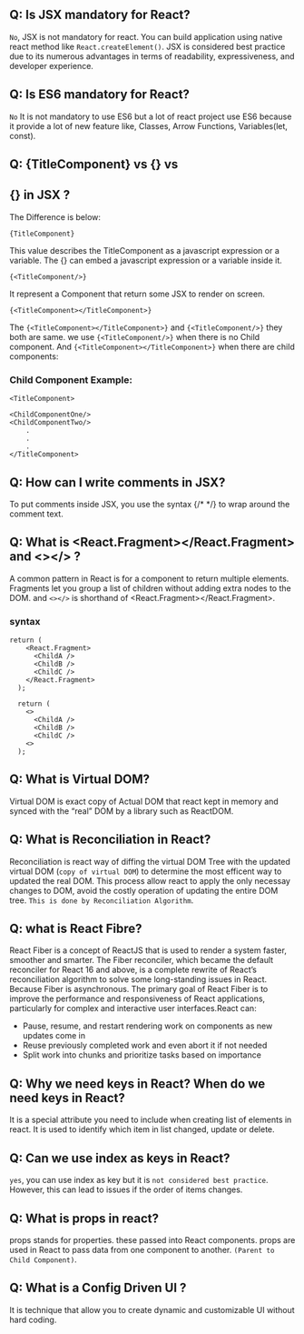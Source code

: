 ## Q: Is JSX mandatory for React?

`No`, JSX is not mandatory for react. You can build application using native react method like `React.createElement()`. JSX is considered best practice due to its numerous advantages in terms of readability, expressiveness, and developer experience.

## Q: Is ES6 mandatory for React?
`No` It is not mandatory to use ES6 but a lot of react project use ES6 because it provide a lot of new feature like, Classes, Arrow Functions, Variables(let, const).



## Q: {TitleComponent} vs {<TitleComponent/>} vs
## {<TitleComponent></TitleComponent>} in JSX ?

The Difference is below:

`{TitleComponent}`

This value describes the TitleComponent as a javascript expression or a variable. The {} can embed a javascript expression or a variable inside it.

`{<TitleComponent/>}`

It represent a Component that return some JSX to render on screen.

`{<TitleComponent></TitleComponent>}`

The `{<TitleComponent></TitleComponent>}` and `{<TitleComponent/>}` they both are same. we use `{<TitleComponent/>}` when there is no Child component. And `{<TitleComponent></TitleComponent>}` when there are child components:
### Child Component Example:

```
<TitleComponent>

<ChildComponentOne/>
<ChildComponentTwo/>
    .
    .
    .
</TitleComponent>
```

## Q: How can I write comments in JSX?
To put comments inside JSX, you use the syntax {/* */} to wrap around the comment text.

## Q: What is <React.Fragment></React.Fragment> and <></> ?
A common pattern in React is for a component to return multiple elements. Fragments let you group a list of children without adding extra nodes to the DOM. and `<></>` is shorthand of <React.Fragment></React.Fragment>.

### syntax

```
return (
    <React.Fragment>
      <ChildA />
      <ChildB />
      <ChildC />
    </React.Fragment>
  );

  return (
    <>
      <ChildA />
      <ChildB />
      <ChildC />
    <>
  );
```

## Q: What is Virtual DOM?
Virtual DOM is exact copy of Actual DOM that react kept in memory and synced with the “real” DOM by a library such as ReactDOM.


## Q: What is Reconciliation in React?
Reconciliation is react way of diffing the virtual DOM Tree with the  updated virtual DOM (`copy of virtual DOM`) to determine the most efficent way to updated the real DOM. This process allow react to apply the only necessay changes to DOM, avoid the costly operation of updating the entire DOM tree.
`This is done by Reconciliation Algorithm`.

## Q: what is React Fibre?
React Fiber is a concept of ReactJS that is used to render a system faster, smoother and smarter. The Fiber reconciler, which became the default reconciler for React 16 and above, is a complete rewrite of React’s reconciliation algorithm to solve some long-standing issues in React.  Because Fiber is asynchronous. The primary goal of React Fiber is to improve the performance and responsiveness of React applications, particularly for complex and interactive user interfaces.React can:

- Pause, resume, and restart rendering work on components as new updates come in
- Reuse previously completed work and even abort it if not needed
- Split work into chunks and prioritize tasks based on importance

## Q: Why we need keys in React? When do we need keys in React?

It is a special attribute you need to include when creating list of elements in react. It is used to identify which item in list changed, update or delete.

## Q: Can we use index as keys in React?
`yes`, you can use index as key but it is `not considered best practice`. However, this can lead to issues if the order of items changes.

## Q: What is props in react?
props stands for properties. these passed into React components. props are used in React to pass data from one component to another. `(Parent to Child Component)`.

## Q: What is a Config Driven UI ?
It is technique that allow you to create dynamic and customizable UI without hard coding.
